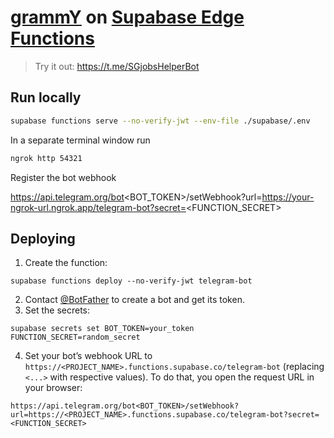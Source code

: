 # [grammY](https://grammy.dev) on [Supabase Edge Functions](https://supabase.com/edge-functions)

> Try it out: https://t.me/SGjobsHelperBot

## Run locally

```bash
supabase functions serve --no-verify-jwt --env-file ./supabase/.env
```

In a separate terminal window run

```bash
ngrok http 54321
```

Register the bot webhook

https://api.telegram.org/bot<BOT_TOKEN>/setWebhook?url=https://your-ngrok-url.ngrok.app/telegram-bot?secret=<FUNCTION_SECRET>

## Deploying

1. Create the function:

```shell
supabase functions deploy --no-verify-jwt telegram-bot
```

2. Contact [@BotFather](https://t.me/BotFather) to create a bot and get its
   token.
3. Set the secrets:

```shell
supabase secrets set BOT_TOKEN=your_token FUNCTION_SECRET=random_secret
```

4. Set your bot’s webhook URL to
   `https://<PROJECT_NAME>.functions.supabase.co/telegram-bot` (replacing
   `<...>` with respective values). To do that, you open the request URL in your
   browser:

```text
https://api.telegram.org/bot<BOT_TOKEN>/setWebhook?url=https://<PROJECT_NAME>.functions.supabase.co/telegram-bot?secret=<FUNCTION_SECRET>
```
